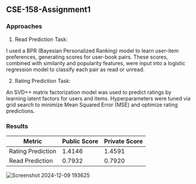 ## CSE-158-Assignment1

### Approaches
1. Read Prediction Task:

I used a BPR (Bayesian Personalized Ranking) model to learn user-item preferences, generating scores for user-book pairs. These scores, combined with similarity and popularity features, were input into a logistic regression model to classify each pair as read or unread.

2. Rating Prediction Task:

An SVD++ matrix factorization model was used to predict ratings by learning latent factors for users and items. Hyperparameters were tuned via grid search to minimize Mean Squared Error (MSE) and optimize rating predictions.

### Results
| Metric                  | Public Score | Private Score |
|-------------------------|--------------|---------------|
| Rating Prediction       | 1.4146       | 1.4591        |
| Read Prediction         | 0.7932       | 0.7920        |


![Screenshot 2024-12-09 193625](https://github.com/user-attachments/assets/355bbc13-1c13-4497-ae1f-7cf4b1a83133)
